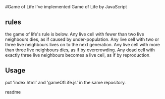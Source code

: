 <snippet>
  <content>
#Game of Life
I've implemented Game of Life by JavaScript


## rules

the game of life's rule is below.
Any live cell with fewer than two live neighbours dies, as if caused by under-population.
Any live cell with two or three live neighbours lives on to the next generation.
Any live cell with more than three live neighbours dies, as if by overcrowding.
Any dead cell with exactly three live neighbours becomes a live cell, as if by reproduction.

## Usage
put 'index.html' and 'gameOfLife.js' in the same repository.

</content>
  <tabTrigger>readme</tabTrigger>
</snippet>
